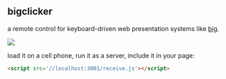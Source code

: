 ## bigclicker

a remote control for keyboard-driven web presentation systems like [big](https://github.com/tmcw/big).

![](http://farm9.staticflickr.com/8084/8450107093_798a368ffd_c.jpg)

load it on a cell phone, run it as a server, include it in your page:

```html
<script src='//localhost:3001/receive.js'></script>
```
